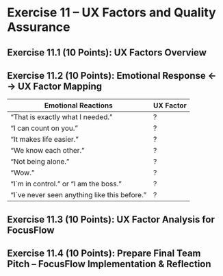 # Exercise 11 – UX Factors and Quality Assurance

## Exercise 11.1 (10 Points): UX Factors Overview

## Exercise 11.2 (10 Points): Emotional Response &larr; &rarr; UX Factor Mapping


| Emotional Reactions                           | UX Factor |
| --------------------------------------------- | --------- |
| “That is exactly what I needed.”              | ? |
| “I can count on you.”                         | ? |
| “It makes life easier.”                       | ? |
| “We know each other.”                         | ? |
| “Not being alone.”                            | ? |
| “Wow.”                                        | ? |
| “I´m in control.” or “I am the boss.”         | ? |
| “I´ve never seen anything like this before.”  | ? |


## Exercise 11.3 (10 Points): UX Factor Analysis for FocusFlow



## Exercise 11.4 (10 Points): Prepare Final Team Pitch – FocusFlow Implementation & Reflection